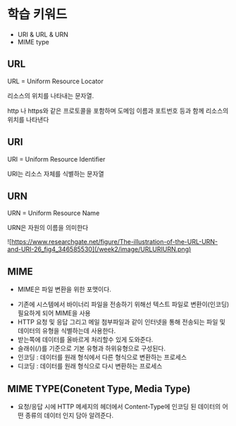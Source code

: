 # 학습 키워드

- URI & URL & URN
- MIME type

## URL

URL = Uniform Resource Locator

리소스의 위치를 나타내는 문자열.

http 나 https와 같은 프로토콜을 포함하며 도메임 이름과 포트번호 등과 함께 리소스의 위치를 나타낸다

## URI

URI = Uniform Resource Identifier

URI는 리소스 자체를 식별하는 문자열

## URN

URN = Uniform Resource Name

URN은 자원의 이름을 의미한다

![https://www.researchgate.net/figure/The-illustration-of-the-URL-URN-and-URI-26_fig4_346585530](/week2/image/URLURIURN.png)

## MIME

- MIME은 파일 변환을 위한 포맷이다.

* 기존에 시스템에서 바이너리 파일을 전송하기 위해선 텍스트 파일로 변환이(인코딩) 필요하게 되어 MIME을 사용
* HTTP 요청 및 응답 그리고 메일 첨부파일과 같이 인터넷을 통해 전송되는 파일 및 데이터의 유형을 식별하는데 사용한다.
* 받는쪽에 데이터를 올바르게 처리할수 있게 도와준다.
* 슬래쉬(/)를 기준으로 기본 유형과 하위유형으로 구성된다.
* 인코딩 : 데이터를 원래 형식에서 다른 형식으로 변환하는 프로세스
* 디코딩 : 데이터를 원래 형식으로 다시 변환하는 프로세스

## MIME TYPE(Conetent Type, Media Type)

- 요청/응답 시에 HTTP 메세지의 헤더에서 Content-Type에 인코딩 된 데이터의 어떤 종류의 데이터 인지 담아 알려준다.
